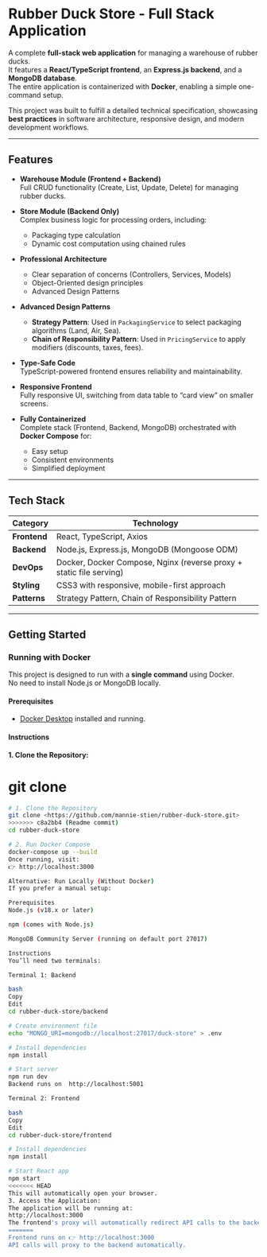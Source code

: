 # Rubber Duck Store - Full Stack Application

A complete **full-stack web application** for managing a warehouse of rubber ducks.  
It features a **React/TypeScript frontend**, an **Express.js backend**, and a **MongoDB database**.  
The entire application is containerized with **Docker**, enabling a simple one-command setup.  

This project was built to fulfill a detailed technical specification, showcasing **best practices** in software architecture, responsive design, and modern development workflows.

---

## Features

- **Warehouse Module (Frontend + Backend)**  
  Full CRUD functionality (Create, List, Update, Delete) for managing rubber ducks.
  
- **Store Module (Backend Only)**  
  Complex business logic for processing orders, including:
  - Packaging type calculation  
  - Dynamic cost computation using chained rules
  
- **Professional Architecture**  
  - Clear separation of concerns (Controllers, Services, Models)  
  - Object-Oriented design principles  
  - Advanced Design Patterns  

- **Advanced Design Patterns**  
  - **Strategy Pattern**: Used in `PackagingService` to select packaging algorithms (Land, Air, Sea).  
  - **Chain of Responsibility Pattern**: Used in `PricingService` to apply modifiers (discounts, taxes, fees).  

- **Type-Safe Code**  
  TypeScript-powered frontend ensures reliability and maintainability.  

- **Responsive Frontend**  
  Fully responsive UI, switching from data table to “card view” on smaller screens.  

- **Fully Containerized**  
  Complete stack (Frontend, Backend, MongoDB) orchestrated with **Docker Compose** for:
  - Easy setup  
  - Consistent environments  
  - Simplified deployment  

---

## Tech Stack

| Category       | Technology                                                                 |
|----------------|-----------------------------------------------------------------------------|
| **Frontend**   | React, TypeScript, Axios                                                   |
| **Backend**    | Node.js, Express.js, MongoDB (Mongoose ODM)                                |
| **DevOps**     | Docker, Docker Compose, Nginx (reverse proxy + static file serving)        |
| **Styling**    | CSS3 with responsive, mobile-first approach                                |
| **Patterns**   | Strategy Pattern, Chain of Responsibility Pattern                          |

---

## Getting Started

### Running with Docker

This project is designed to run with a **single command** using Docker.  
No need to install Node.js or MongoDB locally.

#### Prerequisites
- [Docker Desktop](https://www.docker.com/products/docker-desktop/) installed and running.

#### Instructions

**1. Clone the Repository:**

git clone <your-github-repository-url>
=======
```bash
# 1. Clone the Repository
git clone <https://github.com/mannie-stien/rubber-duck-store.git>
>>>>>>> c8a2bb4 (Readme commit)
cd rubber-duck-store

# 2. Run Docker Compose
docker-compose up --build
Once running, visit:
👉 http://localhost:3000

Alternative: Run Locally (Without Docker)
If you prefer a manual setup:

Prerequisites
Node.js (v18.x or later)

npm (comes with Node.js)

MongoDB Community Server (running on default port 27017)

Instructions
You’ll need two terminals:

Terminal 1: Backend

bash
Copy
Edit
cd rubber-duck-store/backend

# Create environment file
echo "MONGO_URI=mongodb://localhost:27017/duck-store" > .env

# Install dependencies
npm install

# Start server
npm run dev
Backend runs on  http://localhost:5001

Terminal 2: Frontend

bash
Copy
Edit
cd rubber-duck-store/frontend

# Install dependencies
npm install

# Start React app
npm start
<<<<<<< HEAD
This will automatically open your browser.
3. Access the Application:
The application will be running at:
http://localhost:3000
The frontend's proxy will automatically redirect API calls to the backend server running on port 5001.
=======
Frontend runs on 👉 http://localhost:3000
API calls will proxy to the backend automatically.
